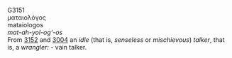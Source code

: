 <body>
  <p>G3151<br>  ματαιολόγος  <br> mataiologos  <br><i>mat-ah-yol-og‘-os </i><br>From <a href="g3152.htm">3152</a> and <a href="g3004.htm">3004</a>  an <i>idle</i> (that is, <i>senseless</i> or <i>mischievous</i>) <i>talker</i>, that is, a <i>wrangler:</i> - vain talker.<br></p>
 </body>